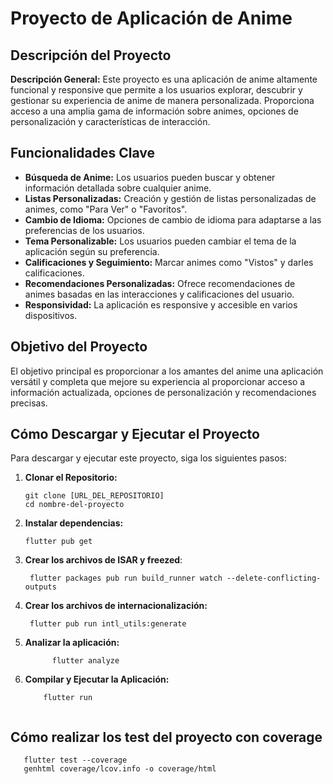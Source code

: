 # Proyecto de Aplicación de Anime

## Descripción del Proyecto

**Descripción General:**
Este proyecto es una aplicación de anime altamente funcional y responsive que permite a los usuarios explorar, descubrir y gestionar su experiencia de anime de manera personalizada. Proporciona acceso a una amplia gama de información sobre animes, opciones de personalización y características de interacción.

## Funcionalidades Clave

- **Búsqueda de Anime:** Los usuarios pueden buscar y obtener información detallada sobre cualquier anime.
- **Listas Personalizadas:** Creación y gestión de listas personalizadas de animes, como "Para Ver" o "Favoritos".
- **Cambio de Idioma:** Opciones de cambio de idioma para adaptarse a las preferencias de los usuarios.
- **Tema Personalizable:** Los usuarios pueden cambiar el tema de la aplicación según su preferencia.
- **Calificaciones y Seguimiento:** Marcar animes como "Vistos" y darles calificaciones.
- **Recomendaciones Personalizadas:** Ofrece recomendaciones de animes basadas en las interacciones y calificaciones del usuario.
- **Responsividad:** La aplicación es responsive y accesible en varios dispositivos.

## Objetivo del Proyecto

El objetivo principal es proporcionar a los amantes del anime una aplicación versátil y completa que mejore su experiencia al proporcionar acceso a información actualizada, opciones de personalización y recomendaciones precisas.

## Cómo Descargar y Ejecutar el Proyecto

Para descargar y ejecutar este proyecto, siga los siguientes pasos:

1. **Clonar el Repositorio:**
   
   ```shell
   git clone [URL_DEL_REPOSITORIO]
   cd nombre-del-proyecto

2. **Instalar dependencias:**
   
   ```shell
   flutter pub get

3. **Crear los archivos de ISAR y freezed**:
   
   ```shell
    flutter packages pub run build_runner watch --delete-conflicting-outputs

4. **Crear los archivos de internacionalización:**
   
   ```shell
    flutter pub run intl_utils:generate

5. **Analizar la aplicación:**
   ```shell
         flutter analyze

7. **Compilar y Ejecutar la Aplicación:**

    ```shell
        flutter run


## Cómo realizar los test del proyecto con coverage 

```shell
   flutter test --coverage
   genhtml coverage/lcov.info -o coverage/html